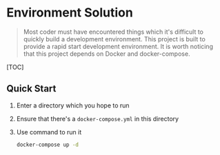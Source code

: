 # Environment Solution

> Most coder must have encountered things which it's difficult to quickly build a development environment. This project is built to provide a rapid start development environment. It is worth noticing that this project depends on Docker and docker-compose.

[TOC]

## Quick Start

1. Enter a directory which you hope to run
2. Ensure that there's a `docker-compose.yml` in this directory
3. Use command to run it

   ```sh
   docker-compose up -d
   ```
